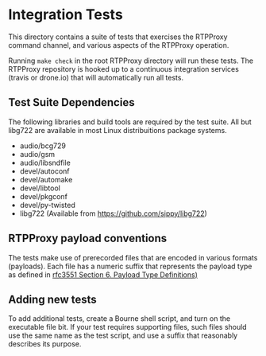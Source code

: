 # Integration Tests

This directory contains a suite of tests that exercises the RTPProxy
command channel, and various aspects of the RTPProxy operation. 

Running `make check` in the root RTPProxy directory will run these tests.
The RTPProxy repository is hooked up to a continuous integration services
(travis or drone.io) that will automatically run all tests.

## Test Suite Dependencies

The following libraries and build tools are required by the test suite.
All but libg722 are available in most Linux distribuitions package
systems.

- audio/bcg729
- audio/gsm
- audio/libsndfile
- devel/autoconf
- devel/automake
- devel/libtool
- devel/pkgconf
- devel/py-twisted 
- libg722 (Available from https://github.com/sippy/libg722)


## RTPProxy payload conventions

The tests make use of prerecorded files that are encoded in various
formats (payloads). Each file has a numeric suffix that represents the
payload type as defined in [rfc3551 Section 6. Payload Type
Definitions)][0]

## Adding new tests

To add additional tests, create a Bourne shell script, and turn on the
executable file bit. If your test requires supporting files, such files
should use the same name as the test script, and use a suffix that
reasonably describes its purpose.

[0]: http://tools.ietf.org/html/rfc3551#section-6

